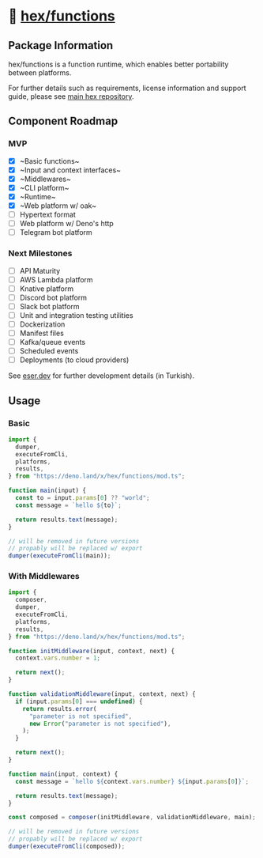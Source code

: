 # 🧱 [hex/functions](https://github.com/eserozvataf/hex/tree/development/src/functions)

## Package Information

hex/functions is a function runtime, which enables better portability between
platforms.

For further details such as requirements, license information and support guide,
please see [main hex repository](https://github.com/eserozvataf/hex).

## Component Roadmap

### MVP

- [x] ~Basic functions~
- [x] ~Input and context interfaces~
- [x] ~Middlewares~
- [x] ~CLI platform~
- [x] ~Runtime~
- [x] ~Web platform w/ oak~
- [ ] Hypertext format
- [ ] Web platform w/ Deno's http
- [ ] Telegram bot platform

### Next Milestones

- [ ] API Maturity
- [ ] AWS Lambda platform
- [ ] Knative platform
- [ ] Discord bot platform
- [ ] Slack bot platform
- [ ] Unit and integration testing utilities
- [ ] Dockerization
- [ ] Manifest files
- [ ] Kafka/queue events
- [ ] Scheduled events
- [ ] Deployments (to cloud providers)

See [eser.dev](https://eser.dev) for further development details (in Turkish).

## Usage

### Basic

```js
import {
  dumper,
  executeFromCli,
  platforms,
  results,
} from "https://deno.land/x/hex/functions/mod.ts";

function main(input) {
  const to = input.params[0] ?? "world";
  const message = `hello ${to}`;

  return results.text(message);
}

// will be removed in future versions
// propably will be replaced w/ export
dumper(executeFromCli(main));
```

### With Middlewares

```js
import {
  composer,
  dumper,
  executeFromCli,
  platforms,
  results,
} from "https://deno.land/x/hex/functions/mod.ts";

function initMiddleware(input, context, next) {
  context.vars.number = 1;

  return next();
}

function validationMiddleware(input, context, next) {
  if (input.params[0] === undefined) {
    return results.error(
      "parameter is not specified",
      new Error("parameter is not specified"),
    );
  }

  return next();
}

function main(input, context) {
  const message = `hello ${context.vars.number} ${input.params[0]}`;

  return results.text(message);
}

const composed = composer(initMiddleware, validationMiddleware, main);

// will be removed in future versions
// propably will be replaced w/ export
dumper(executeFromCli(composed));
```
